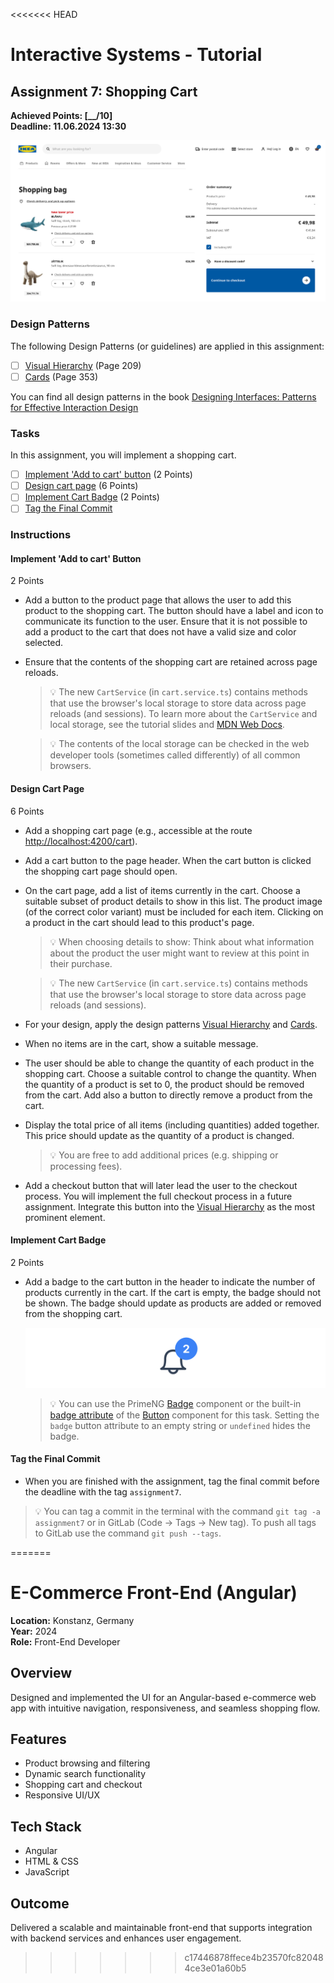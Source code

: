 <<<<<<< HEAD
# Interactive Systems - Tutorial

## Assignment 7: Shopping Cart

**Achieved Points: [__/10]**  
**Deadline: 11.06.2024 13:30**

<img src="images/assignment7_teaser.png">

### Design Patterns

The following Design Patterns (or guidelines) are applied in this assignment:

- [ ] [Visual Hierarchy](https://ebookcentral.proquest.com/lib/uni-konstanz/reader.action?docID=5996435&ppg=229) (Page 209)
- [ ] [Cards](https://ebookcentral.proquest.com/lib/uni-konstanz/reader.action?docID=5996435&ppg=373) (Page 353)

You can find all design patterns in the book [Designing Interfaces: Patterns for Effective Interaction Design](https://ebookcentral.proquest.com/lib/uni-konstanz/detail.action?docID=5996435)

### Tasks

In this assignment, you will implement a shopping cart.

- [ ] [Implement 'Add to cart' button](#implement-add-to-cart-button) (2 Points)
- [ ] [Design cart page](#design-cart-page) (6 Points)
- [ ] [Implement Cart Badge](#implement-cart-badge) (2 Points)
- [ ] [Tag the Final Commit](#tag-the-final-commit)

### Instructions

#### Implement 'Add to cart' Button
2 Points

- Add a button to the product page that allows the user to add this product to the shopping cart. The button should have a label and icon to communicate its function to the user. Ensure that it is not possible to add a product to the cart that does not have a valid size and color selected.

- Ensure that the contents of the shopping cart are retained across page reloads.

  > 💡 The new `CartService` (in `cart.service.ts`) contains methods that use the browser's local storage to store data across page reloads (and sessions). To learn more about the `CartService` and local storage, see the tutorial slides and [MDN Web Docs](https://developer.mozilla.org/en-US/docs/Web/API/Window/localStorage).

  > 💡 The contents of the local storage can be checked in the web developer tools (sometimes called differently) of all common browsers.

#### Design Cart Page
6 Points

- Add a shopping cart page (e.g., accessible at the route <http://localhost:4200/cart>).

- Add a cart button to the page header. When the cart button is clicked the shopping cart page should open.

- On the cart page, add a list of items currently in the cart. Choose a suitable subset of product details to show in this list. The product image (of the correct color variant) must be included for each item. Clicking on a product in the cart should lead to this product's page.

  > 💡 When choosing details to show: Think about what information about the product the user might want to review at this point in their purchase.

  > 💡 The new `CartService` (in `cart.service.ts`) contains methods that use the browser's local storage to store data across page reloads (and sessions).

- For your design, apply the design patterns [Visual Hierarchy](https://ebookcentral.proquest.com/lib/uni-konstanz/reader.action?docID=5996435&ppg=229) and [Cards](https://ebookcentral.proquest.com/lib/uni-konstanz/reader.action?docID=5996435&ppg=373).

- When no items are in the cart, show a suitable message.

- The user should be able to change the quantity of each product in the shopping cart. Choose a suitable control to change the quantity. When the quantity of a product is set to 0, the product should be removed from the cart. Add also a button to directly remove a product from the cart.

- Display the total price of all items (including quantities) added together. This price should update as the quantity of a product is changed.

  > 💡 You are free to add additional prices (e.g. shipping or processing fees).

- Add a checkout button that will later lead the user to the checkout process. You will implement the full checkout process in a future assignment. Integrate this button into the [Visual Hierarchy](https://ebookcentral.proquest.com/lib/uni-konstanz/reader.action?docID=5996435&ppg=229) as the most prominent element.

#### Implement Cart Badge
2 Points

- Add a badge to the cart button in the header to indicate the number of products currently in the cart. If the cart is empty, the badge should not be shown. The badge should update as products are added or removed from the shopping cart.

  <img src="images/badge.png"  width="600">

  > 💡 You can use the PrimeNG [Badge](https://primeng.org/badge) component or the built-in [badge attribute](https://primeng.org/badge#button) of the [Button](https://primeng.org/button) component for this task. Setting the `badge` button attribute to an empty string or `undefined` hides the badge.



#### Tag the Final Commit

- When you are finished with the assignment, tag the final commit before the deadline with the tag `assignment7`.

> 💡 You can tag a commit in the terminal with the command `git tag -a assignment7` or in GitLab (Code -> Tags -> New tag). To push all tags to GitLab use the command `git push --tags`.

=======
# E-Commerce Front-End (Angular)

**Location:** Konstanz, Germany  
**Year:** 2024  
**Role:** Front-End Developer

## Overview

Designed and implemented the UI for an Angular-based e-commerce web app with intuitive navigation, responsiveness, and seamless shopping flow.

## Features

- Product browsing and filtering
- Dynamic search functionality
- Shopping cart and checkout
- Responsive UI/UX

## Tech Stack

- Angular
- HTML & CSS
- JavaScript

## Outcome

Delivered a scalable and maintainable front-end that supports integration with backend services and enhances user engagement.
>>>>>>> c17446878ffece4b23570fc820484ce3e01a60b5
